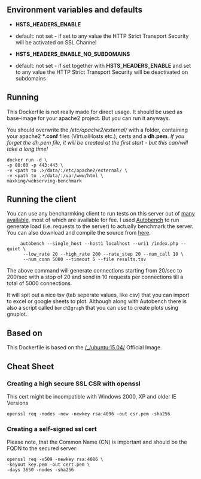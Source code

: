 ## Environment variables and defaults

* __HSTS\_HEADERS\_ENABLE__

* default: not set - if set to any value the HTTP Strict Transport Security will
  be activated on SSL Channel
 
* __HSTS\_HEADERS\_ENABLE\_NO\_SUBDOMAINS__

* default: not set - if set together with __HSTS\_HEADERS\_ENABLE__ and set to
  any value the HTTP Strict Transport Security will be deactivated on subdomains


## Running

This Dockerfile is not really made for direct usage. It should be used as
base-image for your apache2 project. But you can run it anyways.

You should overwrite the _/etc/apache2/external/_ with a folder, containing your
apache2 __\*.conf__ files (VirtualHosts etc.), certs and a __dh.pem__.  _If you
forget the dh.pem file, it will be created at the first start - but this
can/will take a long time!_

    docker run -d \
    -p 80:80 -p 443:443 \
    -v <path to .>/data/:/etc/apache2/external/ \
    -v <path to .>/data/:/var/www/html \
    maxking/webserving-benchmark


## Running the client

You can use any bencharmking client to run tests on this server out of [many
available][1], most of which are available for fee. I used [Autobench][2] to run
generate load (i.e. requests to the server) to actually benchmark the
server. You can also download and compile the source from [here][3].

		 autobench --single_host --host1 localhost --uri1 /index.php --quiet \
          --low_rate 20 --high_rate 200 --rate_step 20 --num_call 10 \
          --num_conn 5000 --timeout 5 --file results.tsv

The above command will generate connections starting from 20/sec to 200/sec with
a stop of 20 and send in 10 requests per connections till a total of 5000
connections.

It will spit out a nice tsv (tab seperate values, like csv) that you can import
to excel or google sheets to plot. Although along with Autobench there is also a
script called `bench2graph` that you can use to create plots using gnuplot.


## Based on

This Dockerfile is based on the
[/_/ubuntu:15.04/](https://registry.hub.docker.com/_/ubuntu/) Official Image.

## Cheat Sheet

### Creating a high secure SSL CSR with openssl

This cert might be incompatible with Windows 2000, XP and older IE Versions

    openssl req -nodes -new -newkey rsa:4096 -out csr.pem -sha256

### Creating a self-signed ssl cert

Please note, that the Common Name (CN) is important and should be the FQDN to
the secured server:

    openssl req -x509 -newkey rsa:4086 \
    -keyout key.pem -out cert.pem \
    -days 3650 -nodes -sha256

[1]: https://en.wikipedia.org/wiki/Web_server_benchmarking
[2]: http://www.xenoclast.org/autobench/man/autobench.html
[3]: https://github.com/menavaur/Autobench
